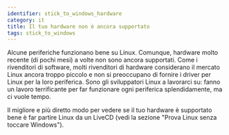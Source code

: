 ```yaml
---
identifier: stick_to_windows_hardware
category: it
title: Il tuo hardware non è ancora supportato
tags: stick_to_windows
---
```


Alcune periferiche funzionano bene su Linux. Comunque, hardware 
molto recente (di pochi mesi) a volte non sono ancora supportati. 
Come i rivenditori di software, molti rivenditori di hardware considerano 
il mercato Linux ancora troppo piccolo e non si preoccupano di fornire i 
driver per Linux per la loro periferica. Sono gli sviluppatori Linux a 
lavorarci su: fanno un lavoro terrificante per far funzionare ogni periferica 
splendidamente, ma ci vuole tempo. 

Il migliore e più diretto modo per vedere se il tuo hardware è 
supportato bene è far partire Linux da un LiveCD (vedi la sezione 
"Prova Linux senza toccare Windows").

